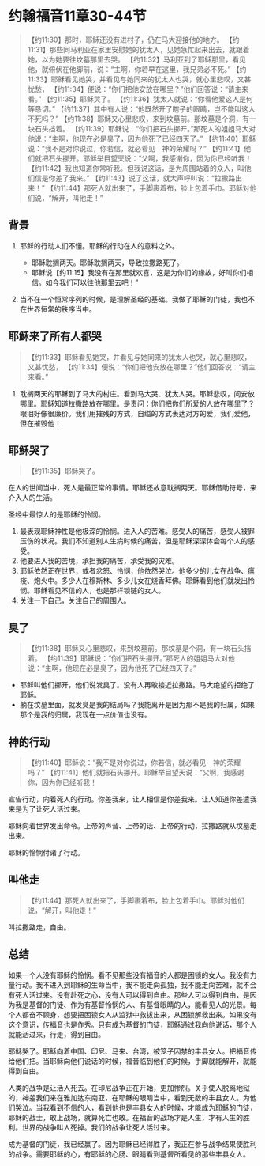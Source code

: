 # 约翰福音11章30-44节

> 【约11:30】那时，耶稣还没有进村子，仍在马大迎接他的地方。
> 【约11:31】那些同马利亚在家里安慰她的犹太人，见她急忙起来出去，就跟着她，以为她要往坟墓那里去哭。
> 【约11:32】马利亚到了耶稣那里，看见他，就俯伏在他脚前，说：“主啊，你若早在这里，我兄弟必不死。”
> 【约11:33】耶稣看见她哭，并看见与她同来的犹太人也哭，就心里悲叹，又甚忧愁，
> 【约11:34】便说：“你们把他安放在哪里？”他们回答说：“请主来看。”
> 【约11:35】耶稣哭了。
> 【约11:36】犹太人就说：“你看他爱这人是何等恳切。”
> 【约11:37】其中有人说：“他既然开了瞎子的眼睛，岂不能叫这人不死吗？”
> 【约11:38】耶稣又心里悲叹，来到坟墓前。那坟墓是个洞，有一块石头挡着。
> 【约11:39】耶稣说：“你们把石头挪开。”那死人的姐姐马大对他说：“主啊，他现在必是臭了，因为他死了已经四天了。”
> 【约11:40】耶稣说：“我不是对你说过，你若信，就必看见　神的荣耀吗？”
> 【约11:41】他们就把石头挪开。耶稣举目望天说：“父啊，我感谢你，因为你已经听我！
> 【约11:42】我也知道你常听我。但我说这话，是为周围站着的众人，叫他们信是你差了我来。”
> 【约11:43】说了这话，就大声呼叫说：“拉撒路出来！”
> 【约11:44】那死人就出来了，手脚裹着布，脸上包着手巾。耶稣对他们说，“解开，叫他走！”

## 背景

1. 耶稣的行动人们不懂。耶稣的行动在人的意料之外。
   - 耶稣耽搁两天。耶稣耽搁两天，导致拉撒路死了。
   - 耶稣说【约11:15】我没有在那里就欢喜，这是为你们的缘故，好叫你们相信。如今我们可以往他那里去吧！”

2. 当不在一个恒常序列的时候，是理解圣经的基础。我做了耶稣的门徒，我也不在世界恒常的秩序当中。

## 耶稣来了所有人都哭

> 【约11:33】耶稣看见她哭，并看见与她同来的犹太人也哭，就心里悲叹，又甚忧愁，
> 【约11:34】便说：“你们把他安放在哪里？”他们回答说：“请主来看。”

1. 耽搁两天的耶稣到了马大的村庄。看到马大哭、犹太人哭。耶稣悲叹，问安放哪里。耶稣知道拉撒路放在哪里。是责问：你们把你们所爱的人放在哪里了？眼泪好像很廉价。我们用摧残的方式，自缢的方式表达对方的爱，我们爱他，但在摧毁他！

## 耶稣哭了

> 【约11:35】耶稣哭了。

在人的世间当中，死人是最正常的事情。耶稣还故意耽搁两天。耶稣借助符号，来介入人的生活。

圣经中最惊人的是耶稣的怜悯。

1. 最表现耶稣神性是他极深的怜悯。进入人的苦难。感受人的痛苦，感受人被罪压伤的状况。我们不知道别人生病时候的痛苦，但是耶稣深深体会每个人的感受。
2. 他要进入我的苦境，承担我的痛苦，承受我的灾难。
3. 耶稣依然正在世界，或者忿怒、怜悯，他依然哭泣。他多少的儿女在战争、瘟疫、炮火中。多少人在穆斯林、多少儿女在烧香拜佛。耶稣看到他们就发出怜悯。耶稣看见不信的人，也是那样锁链的女人。
4. 关注一下自己，关注自己的周围人。

## 臭了

> 【约11:38】耶稣又心里悲叹，来到坟墓前。那坟墓是个洞，有一块石头挡着。
> 【约11:39】耶稣说：“你们把石头挪开。”那死人的姐姐马大对他说：“主啊，他现在必是臭了，因为他死了已经四天了。”

- 耶稣叫他们挪开，他们说发臭了。没有人再敢接近拉撒路。马大绝望的拒绝了耶稣。
- 躺在坟墓里面，就发臭是我的结局吗？我能离开是因为那不是我的归属，如果那个是我的归属，我现在一点价值也没有。

## 神的行动

> 【约11:40】耶稣说：“我不是对你说过，你若信，就必看见　神的荣耀吗？”
> 【约11:41】他们就把石头挪开。耶稣举目望天说：“父啊，我感谢你，因为你已经听我！

宣告行动，向着死人的行动。你差我来，让人相信是你差我来。让人知道你差遣我来是为了让死人活过来。

耶稣向着世界发出命令。上帝的声音、上帝的话、上帝的行动，拉撒路就从坟墓走出来。

耶稣的怜悯付诸了行动。

## 叫他走

> 【约11:44】那死人就出来了，手脚裹着布，脸上包着手巾。耶稣对他们说，“解开，叫他走！”

叫拉撒路走，自由。

## 总结

如果一个人没有耶稣的怜悯。看不见那些没有福音的人都是困锁的女人。我没有力量行动。我不进入到耶稣的生命当中，我不能走向孤独，我不能走向苦难，就不会有死人活过来。没有赴死之心，没有人可以得到自由。那些人可以得到自由，是因为我是基督的门徒、作为有基督怜悯的人、有基督眼睛的人，能看见人的光景。每个人都奋不顾身，想要把困锁女人从监狱中救拔出来，从困锁解救出来。如果没有这个意识，传福音也是作秀。只有成为基督的门徒，耶稣通过我向他说话，那个人就能活过来，行走，得到自由。

耶稣哭了。耶稣向着中国、印尼、马来、台湾，被笼子囚禁的丰县女人。把福音传给他们把。当耶稣向他们说话的时候，福音临到他们的时候，手脚就能解开，就能得到自由。

人类的战争是让活人死去。在印尼战争正在开始，更加惨烈。关乎使人脱离地狱的，神差我们来在雅加达东南亚，在耶稣的眼睛当中，看到无数的丰县女人。为他们哭泣。当我看到不信的人，看到他也是丰县女人的时候，才能成为耶稣的门徒，耶稣的战士，敢上战场，就算死亡也敢。在福音的战场才是人生，才有人生的胜利。世界的战争叫人死掉。我们的战争让死人活过来。

成为基督的门徒，我已经赢了。因为耶稣已经得胜了，我正在参与战争结果使胜利的战争。需要耶稣的心，有耶稣的心肠、眼睛看到基督所看见的那些丰县女人。